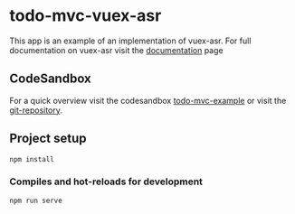 # todo-mvc-vuex-asr

This app is an example of an implementation of vuex-asr. For full documentation on vuex-asr visit the [documentation](https://vuex-asr.github.io/vuex-asr/) page

## CodeSandbox

For a quick overview visit the codesandbox [todo-mvc-example](https://codesandbox.io/s/todo-mvc-with-vuex-asr-olcvq?fontsize=14&module=%2Fsrc%2FApp.vue) or visit the [git-repository](https://github.com/vuex-asr/todo-mvc-vuex-asr).

## Project setup
```
npm install
```

### Compiles and hot-reloads for development
```
npm run serve
```


